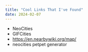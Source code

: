 ```yaml
---
title: "Cool Links That I've Found"
date: 2024-02-07
---
```


- NeoCities
- GIFCities
- https://en.nearbywiki.org/map/
- neocities petpet generator